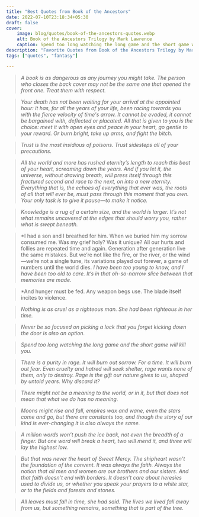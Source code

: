 ```yaml
---
title: "Best Quotes from Book of the Ancestors"
date: 2022-07-10T23:18:34+05:30
draft: false
cover: 
    image: blog/quotes/book-of-the-ancestors-quotes.webp
    alt: Book of the Ancestors Trilogy by Mark Lawrence
    caption: Spend too long watching the long game and the short game will kill you.
description: "Favorite Quotes from Book of the Ancestors Trilogy by Mark Lawrence. A book is as dangerous as any journey you might take."
tags: ["quotes", "fantasy"] 

---
```



>*A book is as dangerous as any journey you might take. The person who closes the back cover may not be the same one that opened the front one. Treat them with respect.*

>*Your death has not been waiting for your arrival at the appointed hour: it has, for all the years of your life, been racing towards you with the fierce velocity of time's arrow. It cannot be evaded, it cannot be bargained with, deflected or placated. All that is given to you is the choice: meet it with open eyes and peace in your heart, go gentle to your reward. Or burn bright, take up arms, and fight the bitch.*

>*Trust is the most insidious of poisons. Trust sidesteps all of your precautions.*

>*All the world and more has rushed eternity’s length to reach this beat of your heart, screaming down the years. And if you let it, the universe, without drawing breath, will press itself through this fractured second and race to the next, on into a new eternity. Everything that is, the echoes of everything that ever was, the roots of all that will ever be, must pass through this moment that you own. Your only task is to give it pause—to make it notice.*

>*Knowledge is a rug of a certain size, and the world is larger. It’s not what remains uncovered at the edges that should worry you, rather what is swept beneath.*

>*I had a son and I breathed for him. When we buried him my sorrow consumed me. Was my grief holy? Was it unique? All our hurts and follies are repeated time and again. Generation after generation live the same mistakes. But we’re not like the fire, or the river, or the wind—we’re not a single tune, its variations played out forever, a game of numbers until the world dies.
>*I have been too young to know, and I have been too old to care. It’s in that oh-so-narrow slice between that memories are made.*

>*And hunger must be fed. Any weapon begs use. The blade itself incites to violence.

>*Nothing is as cruel as a righteous man. She had been righteous in her time.*

>*Never be so focused on picking a lock that you forget kicking down the door is also an option.*

>*Spend too long watching the long game and the short game will kill you.*

>*There is a purity in rage. It will burn out sorrow. For a time. It will burn out fear. Even cruelty and hatred will seek shelter, rage wants none of them, only to destroy. Rage is the gift our nature gives to us, shaped by untold years. Why discard it?*

>*There might not be a meaning to the world, or in it, but that does not mean that what we do has no meaning.*

>*Moons might rise and fall, empires wax and wane, even the stars come and go, but there are constants too, and though the story of our kind is ever-changing it is also always the same.*

>*A million words won’t push the ice back, not even the breadth of a finger. But one word will break a heart, two will mend it, and three will lay the highest low.*

>*But that was never the heart of Sweet Mercy. The shipheart wasn’t the foundation of the convent. It was always the faith. Always the notion that all men and women are our brothers and our sisters. And that faith doesn’t end with borders. It doesn’t care about heresies used to divide us, or whether you speak your prayers to a white star, or to the fields and forests and stones.*

>*All leaves must fall in time, she had said. The lives we lived fall away from us, but something remains, something that is part of the tree.*
